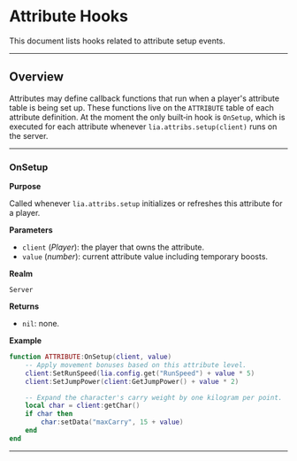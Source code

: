 # Attribute Hooks

This document lists hooks related to attribute setup events.

---

## Overview

Attributes may define callback functions that run when a player's attribute table is being set up. These functions live on the `ATTRIBUTE` table of each attribute definition.  At the moment the only built‑in hook is `OnSetup`, which is executed for each attribute whenever `lia.attribs.setup(client)` runs on the server.

---

### OnSetup

**Purpose**

Called whenever `lia.attribs.setup` initializes or refreshes this attribute for a player.

**Parameters**

* `client` (*Player*): the player that owns the attribute.
* `value` (*number*): current attribute value including temporary boosts.

**Realm**

`Server`

**Returns**

* `nil`: none.

**Example**
```lua
function ATTRIBUTE:OnSetup(client, value)
    -- Apply movement bonuses based on this attribute level.
    client:SetRunSpeed(lia.config.get("RunSpeed") + value * 5)
    client:SetJumpPower(client:GetJumpPower() + value * 2)

    -- Expand the character's carry weight by one kilogram per point.
    local char = client:getChar()
    if char then
        char:setData("maxCarry", 15 + value)
    end
end
```

---

